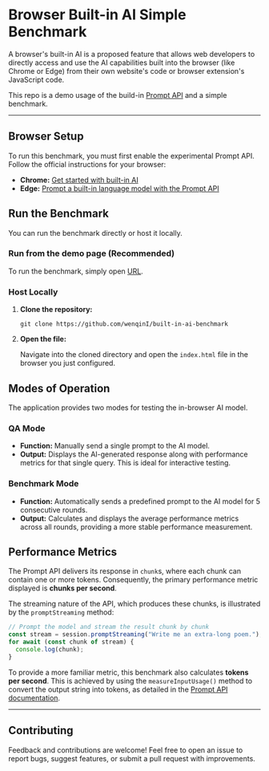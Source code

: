 # Browser Built-in AI Simple Benchmark

A browser's built-in AI is a proposed feature that allows web developers to directly access and use the AI capabilities built into the browser (like Chrome or Edge) from their own website's code or browser extension's JavaScript code.

This repo is a demo usage of the build-in [Prompt API](https://github.com/webmachinelearning/prompt-api) and a simple benchmark.

---

## Browser Setup

To run this benchmark, you must first enable the experimental Prompt API. Follow the official instructions for your browser:

* **Chrome:** [Get started with built-in AI](https://developer.chrome.com/docs/ai/get-started#use_apis_on_localhost)
* **Edge:** [Prompt a built-in language model with the Prompt API](https://learn.microsoft.com/en-us/microsoft-edge/web-platform/prompt-api#enable-the-prompt-api)

## Run the Benchmark
You can run the benchmark directly or host it locally.

### Run from the demo page (Recommended)
 
To run the benchmark, simply open [URL](https://www.google.com/search?q=https://wenqini.github.io/built-in-ai-benchmark/).

### Host Locally
1. **Clone the repository:**

    ```shell
    git clone https://github.com/wenqinI/built-in-ai-benchmark
    ```

2. **Open the file:**

    Navigate into the cloned directory and open the `index.html` file in the browser you just configured.

## Modes of Operation

The application provides two modes for testing the in-browser AI model.

### QA Mode

* **Function:** Manually send a single prompt to the AI model.
* **Output:** Displays the AI-generated response along with performance metrics for that single query. This is ideal for interactive testing.

### Benchmark Mode

* **Function:** Automatically sends a predefined prompt to the AI model for 5 consecutive rounds.
* **Output:** Calculates and displays the average performance metrics across all rounds, providing a more stable performance measurement.

## Performance Metrics

The Prompt API delivers its response in `chunk`s, where each chunk can contain one or more tokens. Consequently, the primary performance metric displayed is **chunks per second**.

The streaming nature of the API, which produces these chunks, is illustrated by the `promptStreaming` method:

```js
// Prompt the model and stream the result chunk by chunk
const stream = session.promptStreaming("Write me an extra-long poem.");
for await (const chunk of stream) {
  console.log(chunk);
}
```

To provide a more familiar metric, this benchmark also calculates **tokens per second**. This is achieved by using the `measureInputUsage()` method to convert the output string into tokens, as detailed in the [Prompt API documentation](https://github.com/webmachinelearning/prompt-api?tab=readme-ov-file#tokenization-context-window-length-limits-and-overflow).

---

## Contributing

Feedback and contributions are welcome! Feel free to open an issue to report bugs, suggest features, or submit a pull request with improvements.
